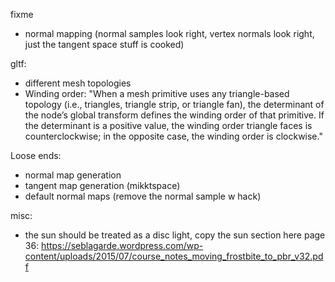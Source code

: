 fixme
- normal mapping (normal samples look right, vertex normals look right, just the tangent space stuff is cooked)

gltf:
- different mesh topologies
- Winding order: "When a mesh primitive uses any triangle-based topology (i.e., triangles, triangle strip, or triangle fan), the determinant of the node’s global transform defines the winding order of that primitive. If the determinant is a positive value, the winding order triangle faces is counterclockwise; in the opposite case, the winding order is clockwise."

Loose ends:
- normal map generation
- tangent map generation (mikktspace)
- default normal maps (remove the normal sample w hack)

misc:
- the sun should be treated as a disc light, copy the sun section here page 36: https://seblagarde.wordpress.com/wp-content/uploads/2015/07/course_notes_moving_frostbite_to_pbr_v32.pdf

